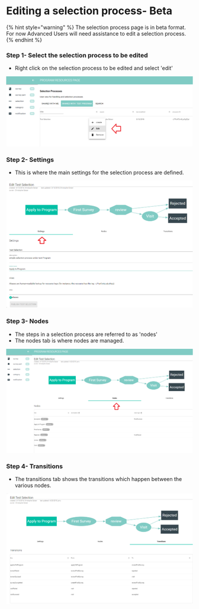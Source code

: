 # Editing a selection process- Beta

{% hint style="warning" %}
The selection process page is in beta format.  For now Advanced Users will need assistance to edit a selection process.
{% endhint %}

### Step 1- Select the selection process to be edited

* Right click on the selection process to be edited and select 'edit'

![](../../../../.gitbook/assets/image%20%2899%29.png)

### Step 2- Settings 

* This is where the main settings for the selection process are defined.

![](../../../../.gitbook/assets/image%20%2842%29.png)

### Step 3- Nodes

* The steps in a selection process are referred to as 'nodes'
* The nodes tab is where nodes are managed. 

![](../../../../.gitbook/assets/image%20%2837%29.png)

### Step 4- Transitions

* The transitions tab shows the transitions which happen between the various nodes.

![](../../../../.gitbook/assets/image%20%2890%29.png)

